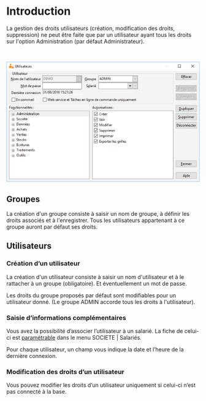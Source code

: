 # Introduction



La gestion des droits utilisateurs (création, modification des droits, 
 suppression) ne peut être faite que par un utilisateur ayant tous les 
 droits sur l'option Administration (par défaut Administrateur).


 


![](../../assets/images/Utilisateurs/1/UtilisateurSelectionne.png)


## Groupes


La création d'un groupe consiste à saisir un nom de groupe, à définir 
 les droits associés et à l'enregistrer. Tous les utilisateurs appartenant 
 à ce groupe auront par défaut ses droits.


## Utilisateurs


### Création d’un utilisateur


La création d'un utilisateur consiste à saisir un nom d'utilisateur 
 et à le rattacher à un groupe (obligatoire). Et éventuellement un mot 
 de passe.


Les droits du groupe proposés par défaut sont modifiables pour un utilisateur 
 donné. (Le groupe ADMIN accorde tous les droits à l'utilisateur).


### Saisie d’informations complémentaires


Vous avez la possibilité d’associer l’utilisateur à un salarié. La fiche 
 de celui-ci est [paramétrable](../../Salaries/3/OngletAffectations.md) 
 dans le menu SOCIETE | Salariés.


Pour chaque utilisateur, un champ vous indique la date et l’heure de 
 la dernière connexion.


### Modification des droits d’un utilisateur


Vous pouvez modifier les droits d’un utilisateur uniquement si celui-ci 
 n’est pas connecté à la base.


